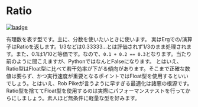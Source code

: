 # Ratio

[![badge](https://img.shields.io/endpoint.svg?url=https%3A%2F%2Fgezf7g7pd5.execute-api.ap-northeast-1.amazonaws.com%2Fdefault%2Fsource_up_to_date%3Fowner%3Derg-lang%26repos%3Derg%26ref%3Dmain%26path%3Ddoc/EN/API/types/classes/Ratio.md%26commit_hash%3Db07c17708b9141bbce788d2e5b3ad4f365d342fa)](https://gezf7g7pd5.execute-api.ap-northeast-1.amazonaws.com/default/source_up_to_date?owner=erg-lang&repos=erg&ref=main&path=doc/EN/API/types/classes/Ratio.md&commit_hash=b07c17708b9141bbce788d2e5b3ad4f365d342fa)

有理数を表す型です。主に、分数を使いたいときに使います。
実はErgでの/演算子はRatioを返します。1/3などは0.33333...とは評価されず1/3のまま処理されます。また、0.1は1/10と等価です。なので、`0.1 + 0.2 == 0.3`となります。当たり前のように聞こえますが、PythonではなんとFalseになります。
とはいえ、Ratio型はFloat型に比べて若干効率が下がる傾向があります。そこまで正確な数値は要らず、かつ実行速度が重要となるポイントではFloat型を使用するといいでしょう。とはいえ、Rob Pikeが言うように早すぎる最適化は諸悪の根源です。Ratio型を捨ててFloat型を使用するのは実際にパフォーマンステストを行ってからにしましょう。素人ほど無条件に軽量な型を好みます。
